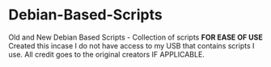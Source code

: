 # Debian-Based-Scripts
Old and New Debian Based Scripts - Collection of scripts
**FOR EASE OF USE**
Created this incase I do not have access to my USB that contains scripts I use.
All credit goes to the original creators IF APPLICABLE.
